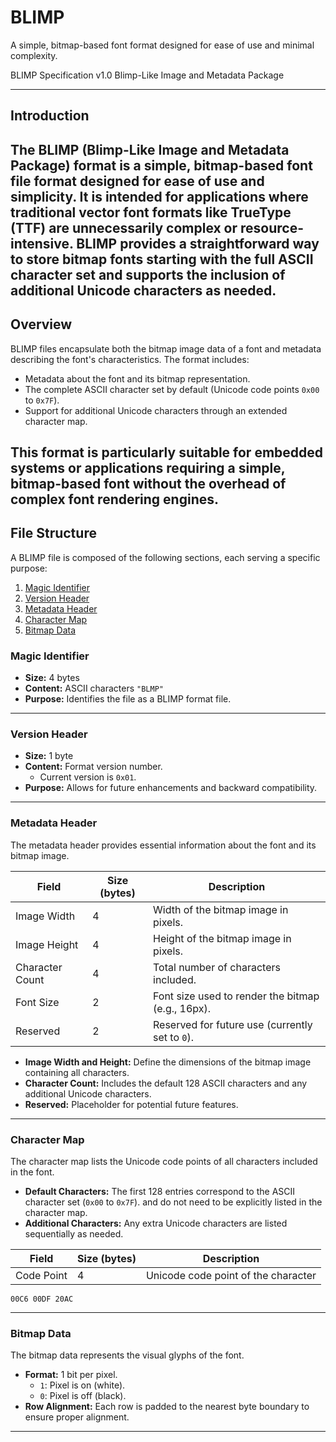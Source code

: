 # BLIMP
A simple, bitmap-based font format designed for ease of use and minimal complexity. 

BLIMP Specification v1.0
Blimp-Like Image and Metadata Package


---

## Introduction

The BLIMP (Blimp-Like Image and Metadata Package) format is a simple, bitmap-based font file format designed for ease of use and simplicity. It is intended for applications where traditional vector font formats like TrueType (TTF) are unnecessarily complex or resource-intensive. BLIMP provides a straightforward way to store bitmap fonts starting with the full ASCII character set and supports the inclusion of additional Unicode characters as needed.
---

## Overview

BLIMP files encapsulate both the bitmap image data of a font and metadata describing the font's characteristics. The format includes:

- Metadata about the font and its bitmap representation.
- The complete ASCII character set by default (Unicode code points `0x00` to `0x7F`).
- Support for additional Unicode characters through an extended character map.

This format is particularly suitable for embedded systems or applications requiring a simple, bitmap-based font without the overhead of complex font rendering engines.
---

## File Structure

A BLIMP file is composed of the following sections, each serving a specific purpose:

1. [Magic Identifier](#magic-identifier)
2. [Version Header](#version-header)
3. [Metadata Header](#metadata-header)
4. [Character Map](#character-map)
5. [Bitmap Data](#bitmap-data)

### Magic Identifier

- **Size:** 4 bytes  
- **Content:** ASCII characters `"BLMP"`  
- **Purpose:** Identifies the file as a BLIMP format file.

---

### Version Header

- **Size:** 1 byte  
- **Content:** Format version number.  
  - Current version is `0x01`.  
- **Purpose:** Allows for future enhancements and backward compatibility.

---

### Metadata Header

The metadata header provides essential information about the font and its bitmap image.

| Field             | Size (bytes) | Description                                         |
|-------------------|--------------|-----------------------------------------------------|
| Image Width       | 4            | Width of the bitmap image in pixels.                |
| Image Height      | 4            | Height of the bitmap image in pixels.               |
| Character Count   | 4            | Total number of characters included.                |
| Font Size         | 2            | Font size used to render the bitmap (e.g., 16px).   |
| Reserved          | 2            | Reserved for future use (currently set to `0`).     |

- **Image Width and Height:** Define the dimensions of the bitmap image containing all characters.  
- **Character Count:** Includes the default 128 ASCII characters and any additional Unicode characters.  
- **Reserved:** Placeholder for potential future features.

---
### Character Map

The character map lists the Unicode code points of all characters included in the font.

- **Default Characters:** The first 128 entries correspond to the ASCII character set (`0x00` to `0x7F`).  and do not need to be explicitly listed in the character map.
- **Additional Characters:** Any extra Unicode characters are listed sequentially as needed.

| Field       | Size (bytes) | Description                         |
|-------------|--------------|-------------------------------------|
| Code Point  | 4            | Unicode code point of the character |

```plaintext
00C6 00DF 20AC
```

---
### Bitmap Data

The bitmap data represents the visual glyphs of the font.

- **Format:** 1 bit per pixel.  
  - `1`: Pixel is on (white).  
  - `0`: Pixel is off (black).  
- **Row Alignment:** Each row is padded to the nearest byte boundary to ensure proper alignment.

---
